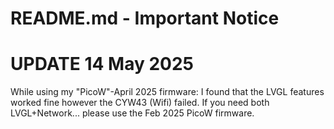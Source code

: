 # README.md - Important Notice

# UPDATE 14 May 2025 

While using my "PicoW"-April 2025 firmware:
I found that the LVGL features worked fine however the CYW43 (Wifi) failed.
If you need both LVGL+Network... please use the Feb 2025 PicoW firmware.
